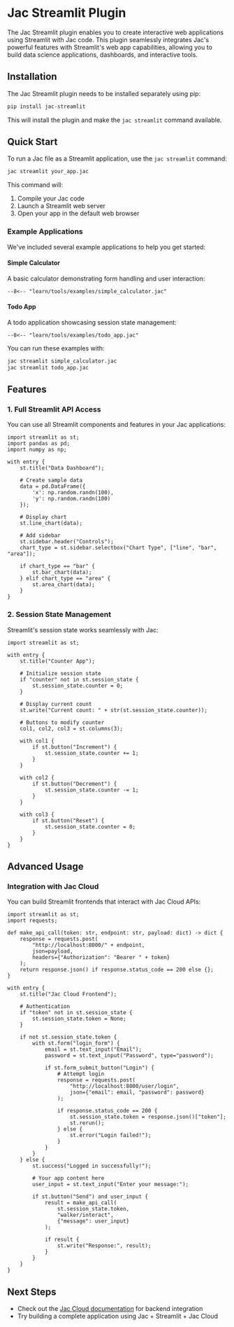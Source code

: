 # Jac Streamlit Plugin

The Jac Streamlit plugin enables you to create interactive web applications using Streamlit with Jac code. This plugin seamlessly integrates Jac's powerful features with Streamlit's web app capabilities, allowing you to build data science applications, dashboards, and interactive tools.

## Installation

The Jac Streamlit plugin needs to be installed separately using pip:

```bash
pip install jac-streamlit
```

This will install the plugin and make the `jac streamlit` command available.

## Quick Start

To run a Jac file as a Streamlit application, use the `jac streamlit` command:

```bash
jac streamlit your_app.jac
```

This command will:
1. Compile your Jac code
2. Launch a Streamlit web server
3. Open your app in the default web browser

### Example Applications

We've included several example applications to help you get started:

#### Simple Calculator
A basic calculator demonstrating form handling and user interaction:

```jac
--8<-- "learn/tools/examples/simple_calculator.jac"
```

#### Todo App
A todo application showcasing session state management:

```jac
--8<-- "learn/tools/examples/todo_app.jac"
```

You can run these examples with:
```bash
jac streamlit simple_calculator.jac
jac streamlit todo_app.jac
```

## Features

### 1. Full Streamlit API Access

You can use all Streamlit components and features in your Jac applications:

```jac
import streamlit as st;
import pandas as pd;
import numpy as np;

with entry {
    st.title("Data Dashboard");

    # Create sample data
    data = pd.DataFrame({
        'x': np.random.randn(100),
        'y': np.random.randn(100)
    });

    # Display chart
    st.line_chart(data);

    # Add sidebar
    st.sidebar.header("Controls");
    chart_type = st.sidebar.selectbox("Chart Type", ["line", "bar", "area"]);

    if chart_type == "bar" {
        st.bar_chart(data);
    } elif chart_type == "area" {
        st.area_chart(data);
    }
}
```

### 2. Session State Management

Streamlit's session state works seamlessly with Jac:

```jac
import streamlit as st;

with entry {
    st.title("Counter App");

    # Initialize session state
    if "counter" not in st.session_state {
        st.session_state.counter = 0;
    }

    # Display current count
    st.write("Current count: " + str(st.session_state.counter));

    # Buttons to modify counter
    col1, col2, col3 = st.columns(3);

    with col1 {
        if st.button("Increment") {
            st.session_state.counter += 1;
        }
    }

    with col2 {
        if st.button("Decrement") {
            st.session_state.counter -= 1;
        }
    }

    with col3 {
        if st.button("Reset") {
            st.session_state.counter = 0;
        }
    }
}
```


## Advanced Usage

### Integration with Jac Cloud

You can build Streamlit frontends that interact with Jac Cloud APIs:

```jac
import streamlit as st;
import requests;

def make_api_call(token: str, endpoint: str, payload: dict) -> dict {
    response = requests.post(
        "http://localhost:8000/" + endpoint,
        json=payload,
        headers={"Authorization": "Bearer " + token}
    );
    return response.json() if response.status_code == 200 else {};
}

with entry {
    st.title("Jac Cloud Frontend");

    # Authentication
    if "token" not in st.session_state {
        st.session_state.token = None;
    }

    if not st.session_state.token {
        with st.form("login_form") {
            email = st.text_input("Email");
            password = st.text_input("Password", type="password");

            if st.form_submit_button("Login") {
                # Attempt login
                response = requests.post(
                    "http://localhost:8000/user/login",
                    json={"email": email, "password": password}
                );

                if response.status_code == 200 {
                    st.session_state.token = response.json()["token"];
                    st.rerun();
                } else {
                    st.error("Login failed!");
                }
            }
        }
    } else {
        st.success("Logged in successfully!");

        # Your app content here
        user_input = st.text_input("Enter your message:");

        if st.button("Send") and user_input {
            result = make_api_call(
                st.session_state.token,
                "walker/interact",
                {"message": user_input}
            );

            if result {
                st.write("Response:", result);
            }
        }
    }
}
```



## Next Steps

- Check out the [Jac Cloud documentation](../jac-cloud/introduction.md) for backend integration
- Try building a complete application using Jac + Streamlit + Jac Cloud
